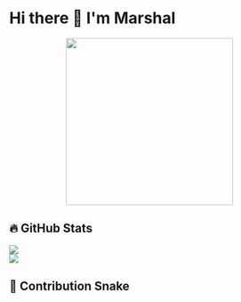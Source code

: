 # Hi there 👋 I'm Marshal

<p align="center">
  <img src="https://media.giphy.com/media/v1.Y2lkPTc5MGI3NjExcDZ5dWYwY2VjZ3V0c2V6dGx4Z2R6eGJ5dWZxbnR2eGZ6dWZ6eGZ6eCZlcD12MV9pbnRlcm5hbF9naWZfYnlfaWQmY3Q9Zw/LMcB8XospGZO8UQq87/giphy.gif" width="300">
</p>

## 🔥 GitHub Stats  
![](https://streak-stats.demolab.com?user=ADRIANMARSHAL&theme=dark&hide_border=true)  
![](https://github-readme-stats.vercel.app/api/top-langs/?username=ADRIANMARSHAL&layout=compact&theme=radical)  

## 🐍 Contribution Snake  
[](https://github.com/ADRIANMARSHAL/ADRIANMARSHAL/blob/output/github-contribution-grid-snake.svg)  
